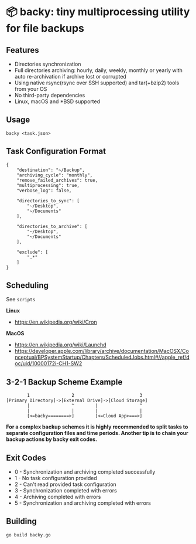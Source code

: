# 📦 backy: tiny multiprocessing utility for file backups

## Features
* Directories synchronization 
* Full directories archiving: hourly, daily, weekly, monthly or yearly with auto re-archivation if archive lost or corrupted
* Using native rsync(rsync over SSH supported) and tar(+bzip2) tools from your OS
* No third-party dependencies
* Linux, macOS and *BSD supported

## Usage
```backy <task.json>```

## Task Configuration Format
```
{
	"destination": "~/Backup",
	"archiving_cycle": "monthly",
	"remove_failed_archives": true,
	"multiprocessing": true,
	"verbose_log": false,
	
	"directories_to_sync": [
		"~/Desktop",
		"~/Documents"
	],
	
	"directories_to_archive": [
		"~/Desktop",
		"~/Documents"
	],

	"exclude": [
		".*"
	]
}
```

## Scheduling
See ```scripts```   

**Linux**  
* https://en.wikipedia.org/wiki/Cron

**MacOS**  
* https://en.wikipedia.org/wiki/Launchd
* https://developer.apple.com/library/archive/documentation/MacOSX/Conceptual/BPSystemStartup/Chapters/ScheduledJobs.html#//apple_ref/doc/uid/10000172i-CH1-SW2

## 3-2-1 Backup Scheme Example
```
        1                2                         3
[Primary Directory]->[External Drive]->[Cloud Storage]
        |                ^        |                ^
        |                |        |                |
        [<=backy========>]        [<=Cloud App>===>]
```

**For a complex backup schemes it is highly recommended to split tasks to separate configuration files and time periods. Another tip is to chain your backup actions by backy exit codes.**

## Exit Codes
* 0 - Synchronization and archiving completed successfully
* 1 - No task configuration provided
* 2 - Can't read provided task configuration
* 3 - Synchronization completed with errors
* 4 - Archiving completed with errors
* 5 - Synchronization and archiving completed with errors

## Building
```go build backy.go```
